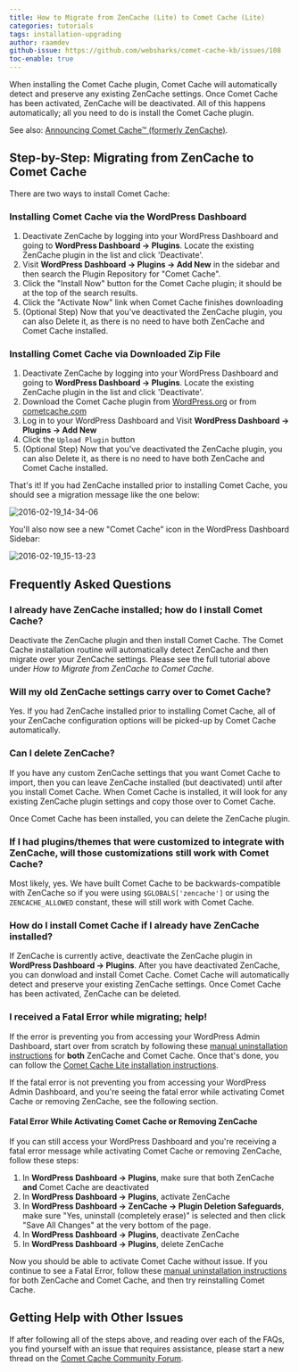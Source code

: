 ```yaml
---
title: How to Migrate from ZenCache (Lite) to Comet Cache (Lite)
categories: tutorials
tags: installation-upgrading
author: raamdev
github-issue: https://github.com/websharks/comet-cache-kb/issues/108
toc-enable: true
---
```


When installing the Comet Cache plugin, Comet Cache will automatically detect and preserve any existing ZenCache settings. Once Comet Cache has been activated, ZenCache will be deactivated. All of this happens automatically; all you need to do is install the Comet Cache plugin.

See also: [Announcing Comet Cache™ (formerly ZenCache)](http://cometcache.com/announcing-comet-cache-formerly-zencache/).

## Step-by-Step: Migrating from ZenCache to Comet Cache

There are two ways to install Comet Cache:

### Installing Comet Cache via the WordPress Dashboard

1. Deactivate ZenCache by logging into your WordPress Dashboard and going to **WordPress Dashboard → Plugins**. Locate the existing ZenCache plugin in the list and click 'Deactivate'.
1. Visit **WordPress Dashboard → Plugins → Add New** in the sidebar and then search the Plugin Repository for "Comet Cache".
1. Click the "Install Now" button for the Comet Cache plugin; it should be at the top of the search results.
1. Click the "Activate Now" link when Comet Cache finishes downloading
1. (Optional Step) Now that you've deactivated the ZenCache plugin, you can also Delete it, as there is no need to have both ZenCache and Comet Cache installed.

### Installing Comet Cache via Downloaded Zip File

1. Deactivate ZenCache by logging into your WordPress Dashboard and going to **WordPress Dashboard → Plugins**. Locate the existing ZenCache plugin in the list and click 'Deactivate'.
1. Download the Comet Cache plugin from [WordPress.org](https://wordpress.org/plugins/comet-cache/) or from [cometcache.com](https://cometcache.com/account/)
1. Log in to your WordPress Dashboard and Visit **WordPress Dashboard → Plugins → Add New**
1. Click the `Upload Plugin` button
1. (Optional Step) Now that you've deactivated the ZenCache plugin, you can also Delete it, as there is no need to have both ZenCache and Comet Cache installed.

That's it! If you had ZenCache installed prior to installing Comet Cache, you should see a migration message like the one below:

![2016-02-19_14-34-06](https://cloud.githubusercontent.com/assets/53005/13186801/d8dcc72c-d715-11e5-987e-4936658d734f.png)

You'll also now see a new "Comet Cache" icon in the WordPress Dashboard Sidebar:

![2016-02-19_15-13-23](https://cloud.githubusercontent.com/assets/53005/13187775/64c1fce4-d71b-11e5-9dcb-aa291a4ebbba.png)

## Frequently Asked Questions

### I already have ZenCache installed; how do I install Comet Cache?

Deactivate the ZenCache plugin and then install Comet Cache. The Comet Cache installation routine will automatically detect ZenCache and then migrate over your ZenCache settings. Please see the full tutorial above under _How to Migrate from ZenCache to Comet Cache_.

### Will my old ZenCache settings carry over to Comet Cache?

Yes. If you had ZenCache installed prior to installing Comet Cache, all of your ZenCache configuration options will be picked-up by Comet Cache automatically.

### Can I delete ZenCache?

If you have any custom ZenCache settings that you want Comet Cache to import, then you can leave ZenCache installed (but deactivated) until after you install Comet Cache. When Comet Cache is installed, it will look for any existing ZenCache plugin settings and copy those over to Comet Cache.

Once Comet Cache has been installed, you can delete the ZenCache plugin.

### If I had plugins/themes that were customized to integrate with ZenCache, will those customizations still work with Comet Cache?

Most likely, yes. We have built Comet Cache to be backwards-compatible with ZenCache so if you were using `$GLOBALS['zencache']` or using the `ZENCACHE_ALLOWED` constant, these will still work with Comet Cache.

### How do I install Comet Cache if I already have ZenCache installed?

If ZenCache is currently active, deactivate the ZenCache plugin in **WordPress Dashboard → Plugins**. After you have deactivated ZenCache, you can donwload and install Comet Cache. Comet Cache will automatically detect and preserve your existing ZenCache settings. Once Comet Cache has been activated, ZenCache can be deleted.

### I received a Fatal Error while migrating; help!

If the error is preventing you from accessing your WordPress Admin Dashboard, start over from scratch by following these [manual uninstallation instructions](https://cometcache.com/kb-article/how-do-i-uninstall-comet-cache/#toc-86754ab8) for **both** ZenCache and Comet Cache. Once that's done, you can follow the [Comet Cache Lite installation instructions](https://cometcache.com/lite-installation/).

If the fatal error is not preventing you from accessing your WordPress Admin Dashboard, and you're seeing the fatal error while activating Comet Cache or removing ZenCache, see the following section.

#### Fatal Error While Activating Comet Cache or Removing ZenCache

If you can still access your WordPress Dashboard and you're receiving a fatal error message while activating Comet Cache or removing ZenCache, follow these steps:

1. In **WordPress Dashboard → Plugins**, make sure that both ZenCache **and** Comet Cache are deactivated
2. In **WordPress Dashboard → Plugins**, activate ZenCache
3. In **WordPress Dashboard → ZenCache → Plugin Deletion Safeguards**, make sure "Yes, uninstall (completely erase)" is selected and then click "Save All Changes" at the very bottom of the page.
4. In **WordPress Dashboard → Plugins**, deactivate ZenCache
5. In **WordPress Dashboard → Plugins**, delete ZenCache

Now you should be able to activate Comet Cache without issue. If you continue to see a Fatal Error, follow these [manual uninstallation instructions](https://cometcache.com/kb-article/how-do-i-uninstall-comet-cache/#toc-86754ab8) for both ZenCache and Comet Cache, and then try reinstalling Comet Cache.

## Getting Help with Other Issues

If after following all of the steps above, and reading over each of the FAQs, you find yourself with an issue that requires assistance, please start a new thread on the [Comet Cache Community Forum](https://cometcache.com/r/community-forum/).

